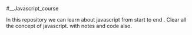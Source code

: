 #__Javascript_course

In this repository we can learn about javascript from start to end .
Clear all the concept of javascript.
with notes and code also.
